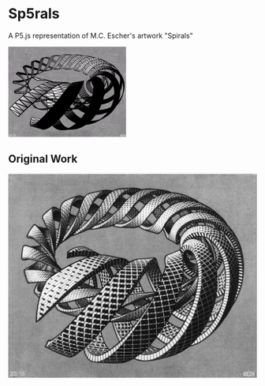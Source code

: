 # Sp5rals
A P5.js representation of M.C. Escher's artwork "Spirals"

![P5.js representation](https://github.com/CaptainChameleon/sp5rals/blob/main/Sp5rals.gif)

## Original Work
![Spirals artwork by M.C. Escher](https://github.com/CaptainChameleon/sp5rals/blob/39a40f17abfff7e511307364ab20c601e5ea3aea/Spirals%20-%20M.C.%20Escher.jpg)
